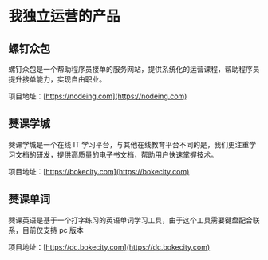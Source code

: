 # 我独立运营的产品

## 螺钉众包

螺钉众包是一个帮助程序员接单的服务网站，提供系统化的运营课程，帮助程序员提升接单能力，实现自由职业。

项目地址：[https://nodeing.com](https://nodeing.com)

## 僰课学城

僰课学城是一个在线 IT 学习平台，与其他在线教育平台不同的是，我们更注重学习文档的研发，提供高质量的电子书文档，帮助用户快速掌握技术。

项目地址：[https://bokecity.com](https://bokecity.com)

## 僰课单词

僰课英语是基于一个打字练习的英语单词学习工具，由于这个工具需要键盘配合联系，目前仅支持 pc 版本

项目地址：[https://dc.bokecity.com](https://dc.bokecity.com)
